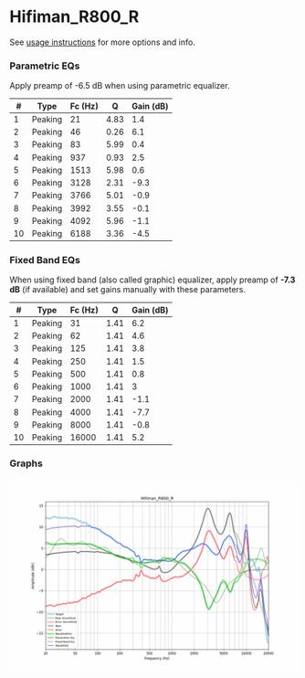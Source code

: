 # Hifiman_R800_R
See [usage instructions](https://github.com/jaakkopasanen/AutoEq#usage) for more options and info.

### Parametric EQs
Apply preamp of -6.5 dB when using parametric equalizer.

|   # | Type    |   Fc (Hz) |    Q |   Gain (dB) |
|-----|---------|-----------|------|-------------|
|   1 | Peaking |        21 | 4.83 |         1.4 |
|   2 | Peaking |        46 | 0.26 |         6.1 |
|   3 | Peaking |        83 | 5.99 |         0.4 |
|   4 | Peaking |       937 | 0.93 |         2.5 |
|   5 | Peaking |      1513 | 5.98 |         0.6 |
|   6 | Peaking |      3128 | 2.31 |        -9.3 |
|   7 | Peaking |      3766 | 5.01 |        -0.9 |
|   8 | Peaking |      3992 | 3.55 |        -0.1 |
|   9 | Peaking |      4092 | 5.96 |        -1.1 |
|  10 | Peaking |      6188 | 3.36 |        -4.5 |

### Fixed Band EQs
When using fixed band (also called graphic) equalizer, apply preamp of **-7.3 dB** (if available) and set gains manually with these parameters.

|   # | Type    |   Fc (Hz) |    Q |   Gain (dB) |
|-----|---------|-----------|------|-------------|
|   1 | Peaking |        31 | 1.41 |         6.2 |
|   2 | Peaking |        62 | 1.41 |         4.6 |
|   3 | Peaking |       125 | 1.41 |         3.8 |
|   4 | Peaking |       250 | 1.41 |         1.5 |
|   5 | Peaking |       500 | 1.41 |         0.8 |
|   6 | Peaking |      1000 | 1.41 |         3   |
|   7 | Peaking |      2000 | 1.41 |        -1.1 |
|   8 | Peaking |      4000 | 1.41 |        -7.7 |
|   9 | Peaking |      8000 | 1.41 |        -0.8 |
|  10 | Peaking |     16000 | 1.41 |         5.2 |

### Graphs
![](./Hifiman_R800_R.png)
